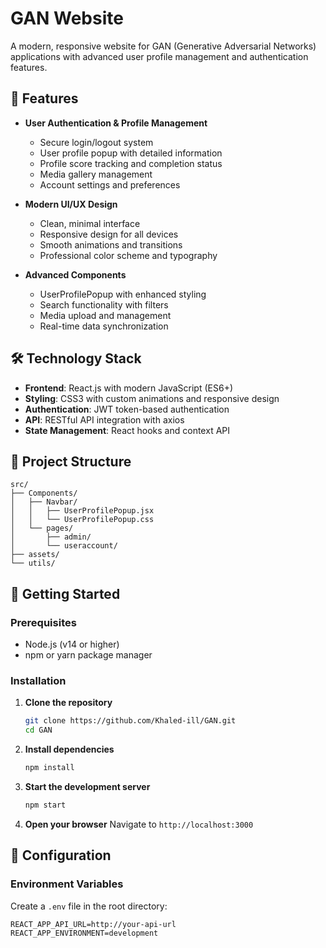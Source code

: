 # GAN Website

A modern, responsive website for GAN (Generative Adversarial Networks) applications with advanced user profile management and authentication features.

## 🚀 Features

- **User Authentication & Profile Management**
  - Secure login/logout system
  - User profile popup with detailed information
  - Profile score tracking and completion status
  - Media gallery management
  - Account settings and preferences

- **Modern UI/UX Design**
  - Clean, minimal interface
  - Responsive design for all devices
  - Smooth animations and transitions
  - Professional color scheme and typography

- **Advanced Components**
  - UserProfilePopup with enhanced styling
  - Search functionality with filters
  - Media upload and management
  - Real-time data synchronization

## 🛠️ Technology Stack

- **Frontend**: React.js with modern JavaScript (ES6+)
- **Styling**: CSS3 with custom animations and responsive design
- **Authentication**: JWT token-based authentication
- **API**: RESTful API integration with axios
- **State Management**: React hooks and context API

## 📁 Project Structure

```
src/
├── Components/
│   ├── Navbar/
│   │   ├── UserProfilePopup.jsx
│   │   └── UserProfilePopup.css
│   └── pages/
│       ├── admin/
│       └── useraccount/
├── assets/
└── utils/
```

## 🚀 Getting Started

### Prerequisites
- Node.js (v14 or higher)
- npm or yarn package manager

### Installation

1. **Clone the repository**
   ```bash
   git clone https://github.com/Khaled-ill/GAN.git
   cd GAN
   ```

2. **Install dependencies**
   ```bash
   npm install
   ```

3. **Start the development server**
   ```bash
   npm start
   ```

4. **Open your browser**
   Navigate to `http://localhost:3000`

## 🔧 Configuration

### Environment Variables
Create a `.env` file in the root directory:
```env
REACT_APP_API_URL=http://your-api-url
REACT_APP_ENVIRONMENT=development
```